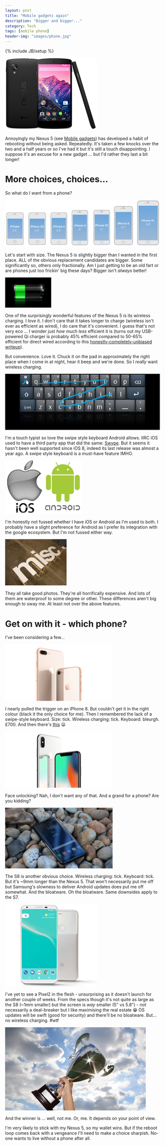 ```yaml
---
layout: post
title: "Mobile gadgets again"
description: "Bigger and bigger..."
category: Tech
tags: [mobile phone]
header-img: "images/phone.jpg"
---
```

{% include JB/setup %}

<img src='/images/Nexus5.jpg'>

Annoyingly my Nexus 5 (see [Mobile gadgets](/tech/2016/01/02/mobile-gadgets)) has developed a habit of rebooting without being asked.  Repeatedly.  It's taken a few knocks over the two and a half years or so I've had it but it's still a touch disappointing.  I suppose it's an excuse for a new gadget ... but I'd rather they last a bit longer!

# More choices, choices...

So what do I want from a phone?

<img src='/images/iPhone sizes.png'>

Let's start with size.  The Nexus 5 is slightly bigger than I wanted in the first place.  ALL of the obvious replacement candidates are bigger.  Some significantly so, others only fractionally.  Am I just getting to be an old fart or are phones just too frickin' big these days?  Bigger isn't _always_ better!

<img src='/images/charging.gif' width='150px'>

One of the surprisingly wonderful features of the Nexus 5 is its wireless charging.  I _love_ it.  I don't care that it takes longer to charge (wireless isn't ever as efficient as wired), I do care that it's convenient.  I guess that's not very eco ... I wonder just _how much less_ efficient it is (turns out my USB-powered Qi charger is probably 45% efficient compared to 50-65% efficient for direct wired according to this [honestly-completely-unbiased writeup](https://www.wirelesspowerconsortium.com/technology/why-not-a-wire-the-case-for-wireless-power.html)).

But convenience.  Love it.  Chuck it on the pad in approximately the right place when I come in at night, hear it beep and we're done.  So I _really_ want wireless charging.

<img src='/images/android-swype.jpg'>

I'm a touch typist so love the swipe style keyboard Android allows.  IIRC iOS used to have a third party app that did the same: [Swype](https://itunes.apple.com/gb/app/swype/id916365675?mt=8).  But it seems it hasn't been well supported since iOS 8, indeed its last release was almost a year ago.  A swipe style keyboard is a must-have feature IMHO.

<img src='/images/ios-vs-android.jpg' width='250px'>

I'm honestly not fussed whether I have iOS or Android as I'm used to both.  I probably have a slight preference for Android as I prefer its integration with the google ecosystem.  But I'm not fussed either way.

<img src='/images/misc.jpg' width='200px'>

They all take good photos.  They're all horrifically expensive.  And lots of them are waterproof to some degree or other.  These differences aren't big enough to sway me.  At least not over the above features.

# Get on with it - which phone?

I've been considering a few...

<img src='/images/iPhone8.jpg' width='350px'>

I nearly pulled the trigger on an iPhone 8.  But couldn't get it in the right colour (black it the only choice for me).  Then I remembered the lack of a swipe-style keyboard.  Size: tick.  Wireless charging: tick.  Keyboard: bleurgh.  £700.  And then there's [this](https://www.theverge.com/2017/10/6/16437790/iphone-8-swollen-battery-issue-apple-investigating) :frowning:

<img src='/images/iPhoneX.jpg' width='350px'>

Face unlocking?  Nah, I don't want any of that.  And a grand for a phone?  Are you kidding?

<img src='/images/GalaxyS8.jpg' width='350px'>

The S8 is another obvious choice.  Wireless charging: tick.  Keyboard: tick.  But it's ~9mm longer than the Nexus 5.  That won't necessarily put me off but Samsung's slowness to deliver Android updates does put me off somewhat.  And the bloatware.  Oh the bloatware.  Same downsides apply to the S7.

<img src='/images/Pixel2.png' width='300px'>

I've yet to see a Pixel2 in the flesh - unsurprising as it doesn't launch for another couple of weeks.  From the specs though it's not quite as large as the S8 (~1mm smaller) but the screen is _way_ smaller (5" vs 5.8") - not necessarily a deal-breaker but I like maximising the real estate :grin:  OS updates will be swift (good for security) and there'll be no bloatware.  But... no wireless charging.  #wtf

<img src='/images/winner.jpg'>

And the winner is ... well, not me.  Or, me.  It depends on your point of view.

I'm very likely to stick with my Nexus 5, so my wallet wins.  But if the reboot loop comes back with a vengeance I'll need to make a choice sharpish.  No-one wants to live without a phone after all.